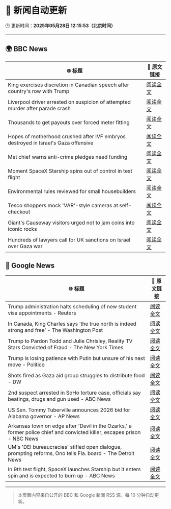 # 🧠 新闻自动更新

🕒 更新时间：**2025年05月28日 12:15:53（北京时间）**

---

## 🌍 BBC News

| 🌐 标题 | 🔗 原文链接 |
|--------|-------------|
| King exercises discretion in Canadian speech after country's row with Trump | [阅读全文](https://www.bbc.com/news/articles/c5y84pn0erxo) |
| Liverpool driver arrested on suspicion of attempted murder after parade crash | [阅读全文](https://www.bbc.com/news/articles/c62n0nkj4m2o) |
| Thousands to get payouts over forced meter fitting | [阅读全文](https://www.bbc.com/news/articles/c308vzqj975o) |
| Hopes of motherhood crushed after IVF embryos destroyed in Israel's Gaza offensive | [阅读全文](https://www.bbc.com/news/articles/c15npnzpd08o) |
| Met chief warns anti-crime pledges need funding | [阅读全文](https://www.bbc.com/news/articles/clyg95n0l05o) |
| Moment SpaceX Starship spins out of control in test flight | [阅读全文](https://www.bbc.com/news/videos/c5y6drv99r9o) |
| Environmental rules reviewed for small housebuilders | [阅读全文](https://www.bbc.com/news/articles/cgr54q5yzkzo) |
| Tesco shoppers mock 'VAR'-style cameras at self-checkout | [阅读全文](https://www.bbc.com/news/articles/c20q5q92y2yo) |
| Giant's Causeway visitors urged not to jam coins into iconic rocks | [阅读全文](https://www.bbc.com/news/articles/c14kn1ekvymo) |
| Hundreds of lawyers call for UK sanctions on Israel over Gaza war | [阅读全文](https://www.bbc.com/news/articles/cx274gj54xpo) |

## 📰 Google News

| 🌐 标题 | 🔗 原文链接 |
|--------|-------------|
| Trump administration halts scheduling of new student visa appointments - Reuters | [阅读全文](https://news.google.com/rss/articles/CBMisgFBVV95cUxOQjdfSHRnVjBEcGVRSVlLdmU2QXlkdjhBeC1CYklEckM0d2c2dGU2VjVJd212bEYzejB4blgzRFM0bWhJcmZHelJPazVOZXJubFExRy11VGtQNkFTNkx5V18yTnBaTXpJSnJsWUtjcERZbDNTTG9IekZkdm5sQU5BZkJiV184TXprcmIxZjQ1R3JrWjBDLWNNSjBTVHBBeXFXSF9TRms5bi1uWmhXbWs4V2p3?oc=5) |
| In Canada, King Charles says ‘the true north is indeed strong and free’ - The Washington Post | [阅读全文](https://news.google.com/rss/articles/CBMijwFBVV95cUxNcnV6TFRXQWQ1SHJRWko3NWhkZ1gyZG44Nk5aaWlPNGx5SEZIaWtFS3p4TllTNzFmVkNYOEl2SWNGUVdqVUxIT3lMREYzNXpaeVNZMXJUWGdRSnoyYUlpOERaU29CNjRRSjQ4OFFhQnRrQVJrQ3FCaGw5WmVrVklkNTRLX3RrNmVBdmVZeFFsVQ?oc=5) |
| Trump to Pardon Todd and Julie Chrisley, Reality TV Stars Convicted of Fraud - The New York Times | [阅读全文](https://news.google.com/rss/articles/CBMifkFVX3lxTE1VWjlrU3RXbTdqNU5vRkQxSEdLX3R2NkNOTUtHWF9sSm1qQzNPOHdZWmR5M2ctSFdsWjhNOUVmc1F2cHhhLXBWRnI2MWt1VzJVZm1Hc2Y4aGNiNXhaeVl1WXhYVVV5a2VScmxWQWVCektkM1FEakpiNXpJNTRUUQ?oc=5) |
| Trump is losing patience with Putin but unsure of his next move - Politico | [阅读全文](https://news.google.com/rss/articles/CBMihwFBVV95cUxNYy1IZC1qTmR2ODROODNsbS12cnFWZlV2MkxCTXlBMWZadVQzek9IaTdGd3B1TklfQUxacnVvMjRObW14VGtGZVBCdlVMVGZPZFdHWmc5QUhzODFwZFFaUXFORndod01WN3hGYmJhVTZsekFucmpWYkVPbGkzUGIzbG55UHNLNlU?oc=5) |
| Shots fired as Gaza aid group struggles to distribute food - DW | [阅读全文](https://news.google.com/rss/articles/CBMilgFBVV95cUxPZThxbXNMbzZLQTdYZnBSOVZ2eGswZWpBaEU3REwxa05yeTAzVXQ0ZU02TXVZQzhUd0tVTmxOamxTaGY2a3RxNkZvREFubnJhTXUzT1VDRXl5c2xsdTZvM2MzanVLLXh4MWZiZDNLODN0eUlqRnVOV19WQ0ZCbElSRWhMWHVyMmkyTjVmc2NHNFo0eTI5UFHSAZYBQVVfeXFMTzQ2enlhT05veTY1ZkJUd3F0VXNsZzh0TGpvQ01VRTE5cVR3Wkt6OWNIdVM1aXpkRDFzbUg3dkZWanBzUTVTWGFOZDg0a0k2bXp3bjFWVlctMUltZXROUDd4TUltb0VpUWQwR3dFaDRKZzNiN21Yd2o3cGwzOGFIRTNXQ1BFN2pXWEdzOWdndF9BMnpTSXNn?oc=5) |
| 2nd suspect arrested in SoHo torture case, officials say beatings, drugs and gun used - ABC News | [阅读全文](https://news.google.com/rss/articles/CBMiqgFBVV95cUxPU0hDVHFjdWRoNXhEZW1hYzNqNV9vR3JoMFMwWUR0RFdWaFoyOTR0U0V1RmRWeUtQaGhlU0FYSFNISXpNSGVwU2FVRmg4eFk5aWMzbDBhVVRBRWg3Tm0xTEpFckdLV1pYelhSVGFOeUV4ZkdRZVdwd05qYVFIZkxpRHJHOGpTNTZYN3pSS3F3QlJPOGFydXVBUXhJaXdSVkFmRDh2REI4THpyd9IBrwFBVV95cUxPVkVxYVhRMk5hZHNvZHFaTlN1dE41RGwxUGRFTHI5S0dtNlZ2NDEybzZLTnZuX0s3c1JFTkhORmhYZFZNNENiTDdaYVYyZHBRY0JlRjZGNlgxMlUtbThYa0E1WGJXQ0FYNXVWM1FDemV3TVZkS3NBc0gyOXo5ejBPMGliSzVOSzNKLVFfQ05ja05WWXpJd19yOU5XcDcxZVpTaXV1SUhjcHdGV2VCSExn?oc=5) |
| US Sen. Tommy Tuberville announces 2026 bid for Alabama governor - AP News | [阅读全文](https://news.google.com/rss/articles/CBMiqAFBVV95cUxOYXZucVdqa1dEZTdhbDdIZjZjODJKT0o5ci1xbGR4MW04N0NobzRhbWloRlZYZzFZdDNpSWN4OHJtZ2xNckk2bGZDMlVzVElDUFRaNk1FUk5Bd0hxQWhDZGotUlo5SFd1RnlGMnB0bzRnWUdmeE1GVkprNzB6eHh3RHM0cVU3bzlROHNINXkzYm54VWdiYUR4MGNXTDQtN3NPSWpObFZpS2k?oc=5) |
| Arkansas town on edge after 'Devil in the Ozarks,' a former police chief and convicted killer, escapes prison - NBC News | [阅读全文](https://news.google.com/rss/articles/CBMiugFBVV95cUxQSnU1VldCSlp3NnhNQ21fWUpGTUltNV9tVW0zRDJ4eE9KTTBmWnRBZEw3amJhWkM2VWJrTlV0QkJOLVgxLU90SzlXWUpfU2xKMlJkV1VZMHBlbFEya21zbE5jRHVHdTk5WVcyRXdkQ3FqTFJfcmladng3OUc5LThaSG5wLUd1eUhkWThvR2E5WWxOR2xEUl9mMURzcjF4eVZaSnB3ODBkdGhjYW1mZndna0I0b0wtdEhOTmfSAVZBVV95cUxNRy1RQ282azN0MTNLZm9zOFY3a3N3em9BZms0a2trVVMxSFRhc3h3ZnZxUFRKZVNyNkQ3QnNDOWZST0JxMVFNajJtQjRfMVZIWHVoVmRnQQ?oc=5) |
| UM's 'DEI bureaucracies' stifled open dialogue, prompting reforms, Ono tells Fla. board - The Detroit News | [阅读全文](https://news.google.com/rss/articles/CBMi-wFBVV95cUxQU2Y3MWxreVZ2RHEwMHRYeGdiUUQ1WDc2ZE1CT1Z6T2JQb0Y1Y2ZXTE52STEtMm5RWUsxQjQ0WC1GQm41MjVmUlFydXVGOVhUaDFCNzIzTGpGU0k3TU1CWEtVNzQ1T2NEMnIwblRJaWE1bWN5UE9oTndPNjNjM3h4MVJMY0FwTkRSTDYwRVlFckJvYnFzcHFleWU2MUlWOTVieEF0RUd5VDd0QjBIWDdlTUxtdGhJd29HLW9ueVZTWDZHWUx6eG9pcDFfdFF4NjJWMFVBZWV2eW1fN0J1cjR0MnI5UF92U1ZHSlNjSTA5NmZ0YWVZM09KSTBpWQ?oc=5) |
| In 9th test flight, SpaceX launches Starship but it enters spin and is expected to burn up - ABC News | [阅读全文](https://news.google.com/rss/articles/CBMiogFBVV95cUxPeVJBaW5ac3hUMG9aWWZ4Nlotem1ERlpFUVRPQTRGTHUzdlFOQ0hsMHV6RXlCeDluVGFlU2hBazBJMWNBMFJ6c2xMXzhQWVBZU0plSS1ycmRYbzAwZS01bnZDeHhiM1c3OThadEQ3ZVhnTDktU2hEdjBsN1BwYW9ORGRZRnNvWXBEblRWSG9QZ18tQnhQbEVhdDdwaktwaEx6c2fSAacBQVVfeXFMTmZWZGdqU0dleDE1emlDY29fTTgtaS1YdG45amR1NFRTRjBxY3F1bk5qbnp0WG5VeUt3RVRwSXFScmlwQ190TFRJdFFBN0Ezc3lhN015cVl2eDZ5MFJObG5xQ3AzbUdMSjUyTERVVC10RzJlLW5mSzFuRDY5enZZelJLaWt6OFk1ZGUxLWJkUEQwYmFNb3FVTHBwYUxoWW0zZFNybldhX3M?oc=5) |

---
> 本页面内容来自公开的 BBC 和 Google 新闻 RSS 源，每 10 分钟自动更新。